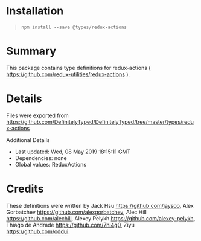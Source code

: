 # Installation
> `npm install --save @types/redux-actions`

# Summary
This package contains type definitions for redux-actions ( https://github.com/redux-utilities/redux-actions ).

# Details
Files were exported from https://github.com/DefinitelyTyped/DefinitelyTyped/tree/master/types/redux-actions

Additional Details
 * Last updated: Wed, 08 May 2019 18:15:11 GMT
 * Dependencies: none
 * Global values: ReduxActions

# Credits
These definitions were written by Jack Hsu <https://github.com/jaysoo>, Alex Gorbatchev <https://github.com/alexgorbatchev>, Alec Hill <https://github.com/alechill>, Alexey Pelykh <https://github.com/alexey-pelykh>, Thiago de Andrade <https://github.com/7hi4g0>, Ziyu <https://github.com/oddui>.
